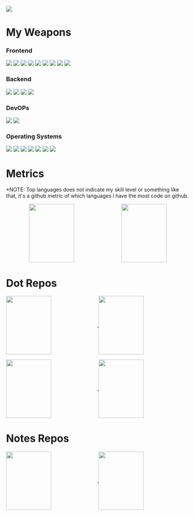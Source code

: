 <!-- <style>
td, th {
   border: none!important;
}
</style> -->

<img src="vid.gif" />


<h1>My Weapons</h1>

<h3>Frontend</h3>

<img src="https://img.shields.io/badge/HTML5-E34F26?style=flat-square&logo=html5&logoColor=white" /> <img src="https://img.shields.io/badge/CSS3-1572B6?style=flat-square&logo=css3&logoColor=white" /> <img src="https://img.shields.io/badge/JavaScript-F7DF1E?style=flat-square&logo=javascript&logoColor=black" /> <img src="https://img.shields.io/badge/Vue.js-35495E?style=flat-square&logo=vuedotjs&logoColor=4FC08D" /> <img src="https://img.shields.io/badge/Tailwind_CSS-38B2AC?style=flat-square&logo=tailwind-css&logoColor=white" /> <img src="https://img.shields.io/badge/Flutter-02569B?style=flat-square&logo=flutter&logoColor=white" /> <img src="https://img.shields.io/badge/Figma-F24E1E?style=flat-square&logo=figma&logoColor=white" /> <img src="https://img.shields.io/badge/Adobe%20XD-470137?style=flat-square&logo=Adobe%20XD&logoColor=#FF61F6" /> <img src="https://img.shields.io/badge/Canva-%2300C4CC.svg?&style=flat-square&logo=Canva&logoColor=white" />

<h3>Backend</h3>

<img src="https://img.shields.io/badge/Python-FFD43B?style=flat-square&logo=python&logoColor=darkgreen" /> <img src="https://img.shields.io/badge/Django-092E20?style=flat-square&logo=django&logoColor=green" /> <img src="https://img.shields.io/badge/MariaDB-003545?style=flat-square&logo=mariadb&logoColor=white" /> <img src="https://img.shields.io/badge/PHP-777BB4?style=flat-square&logo=php&logoColor=white" />

<h3>DevOPs</h3>

<img src="https://img.shields.io/badge/Nginx-009639?style=flat-square&logo=nginx&logoColor=white" /> <img src="https://img.shields.io/badge/Docker-2CA5E0?style=flat-square&logo=docker&logoColor=white" />

<h3>Operating Systems</h3>

<img src="https://img.shields.io/badge/Ubuntu-E95420?style=flat-square&logo=ubuntu&logoColor=white" /> <img src="https://img.shields.io/badge/Arch_Linux-1793D1?style=flat-square&logo=arch-linux&logoColor=white" /> <img src="https://img.shields.io/badge/Debian-A81D33?style=flat-square&logo=debian&logoColor=white" /> <img src="https://img.shields.io/badge/manjaro-35BF5C?style=flat-square&logo=manjaro&logoColor=white" /> <img src="https://img.shields.io/badge/Windows-0078D6?style=flat-square&logo=windows&logoColor=white" /> <img src="https://img.shields.io/badge/mac%20os-000000?style=flat-square&logo=apple&logoColor=white" /> <img src="https://img.shields.io/badge/lineageos-167C80?style=flat-square&logo=lineageos&logoColor=white" />

<h1>Metrics</h1>

\*NOTE: Top languages does not indicate my skill level or something like that, it's a github metric of which languages i have the most code on github.

<p align="center">
<img align="center" height="160em" src="https://github-readme-stats.vercel.app/api/top-langs/?username=sortedcord&layout=compact&theme=algolia&hide=html,php&langs_count=4" width="49.6%"/> <img align="center"height="160em" width="49.6%" src="http://github-readme-stats.vercel.app/api?username=sortedcord&show_icons=true&theme=algolia"  /> 
</p>


<h1>Dot Repos</h1>

<p><a href="https://github.com/sortedcord/Gruvbox-Pink-Dots">  <img align="center"height="160em" width="49.6%"  src="https://github-readme-stats.vercel.app/api/pin/?username=sortedcord&repo=Gruvbox-Pink-Dots&theme=prussian " /> </a> <a href="https://github.com/sortedcord/Sortify">    <img align="center"height="160em" width="49.6%" src="https://github-readme-stats.vercel.app/api/pin/?username=sortedcord&repo=Sortify&theme=prussian " /> </a></p>


<p><a href="https://github.com/sortedcord/sweet-mars-i3"> <img align="center"height="160em" width="49.6%" src="https://github-readme-stats.vercel.app/api/pin/?username=sortedcord&repo=sweet-mars-i3&theme=prussian " /> </a> <a href="https://github.com/sortedcord/Dracula"> <img align="center"height="160em" width="49.6%" src="https://github-readme-stats.vercel.app/api/pin/?username=sortedcord&repo=Dracula&theme=prussian " /> </a></p>



<h1>Notes Repos</h1>

<p>
 <a href="https://github.com/sortedcord/vue-notes">  <img align="center"height="160em" width="49.6%" src="https://github-readme-stats.vercel.app/api/pin/?username=sortedcord&repo=vue-notes&theme=material-palenight" /> </a> <a href="https://github.com/sortedcord/anglular-notes">    <img align="center"height="160em" width="49.6%" src="https://github-readme-stats.vercel.app/api/pin/?username=sortedcord&repo=angular-notes&theme=material-palenight" />   </a>
</p>

